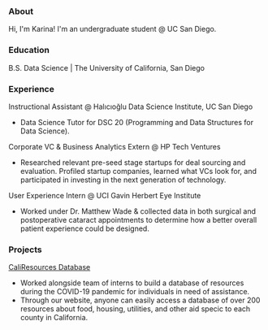 ### About
Hi, I'm Karina! I'm an undergraduate student @ UC San Diego.

### Education
B.S. Data Science | The University of California, San Diego

### Experience
Instructional Assistant @ Halıcıoğlu Data Science Institute, UC San Diego
- Data Science Tutor for DSC 20 (Programming and Data Structures for Data Science).

Corporate VC & Business Analytics Extern @ HP Tech Ventures
- Researched relevant pre-seed stage startups for deal sourcing and evaluation. Profiled startup companies, learned what VCs look for, and participated in investing in the next generation of technology.

User Experience Intern @ UCI Gavin Herbert Eye Institute
- Worked under Dr. Matthew Wade & collected data in both surgical and postoperative cataract appointments to determine how a better overall patient experience could be designed.
  
### Projects
[CaliResources Database](https://www.caliresources.org/)
- Worked alongside team of interns to build a database of resources during the COVID-19 pandemic for individuals in need of assistance.
- Through our website, anyone can easily access a database of over 200 resources about food, housing, utilities, and other aid speci c to each county in California.
